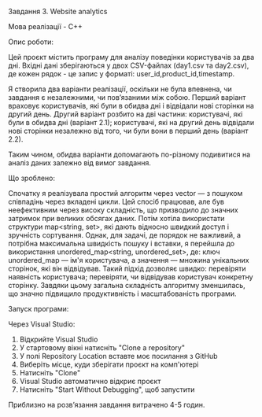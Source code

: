Завдання 3. Website analytics

Мова реалізації - С++

Опис роботи:

Цей проєкт містить програму для аналізу поведінки користувачів за два дні. Вхідні дані зберігаються у двох CSV-файлах (day1.csv та day2.csv), де кожен рядок - це запис у форматі: user_id,product_id,timestamp.

Я створила два варіанти реалізації, оскільки не була впевнена, чи завдання є незалежними, чи пов’язаними між собою.
Перший варіант враховує користувачів, які були в обидва дні і відвідали нові сторінки на другий день. 
Другий варіант розбито на дві частини: користувачі, які були в обидва дні (варіант 2.1); користувачі, які на другий день відвідали нові сторінки незалежно від того, чи були вони в перший день (варіант 2.2).

Таким чином, обидва варіанти допомагають по-різному подивитися на аналіз даних залежно від вимог завдання.

Що зроблено:

Спочатку я реалізувала простий алгоритм через vector <string> — з пошуком співпадінь через вкладені цикли. Цей спосіб працював, але був неефективним через високу складність, що призводило до значних затримок при великих обсягах даних.
Потім хотіла використати структури map<string, set<string>>, які дають відносно швидкий доступ і зручність сортування. Однак, для задачі, де порядок не важливий, а потрібна максимальна швидкість пошуку і вставки, я перейшла до використання unordered_map<string, unordered_set<string>>, де: ключ unordered_map — ім'я користувача, а значення — множина унікальних сторінок, які він відвідував.
Такий підхід дозволяє швидко: перевіряти наявність користувача; перевіряти, чи відвідував користувач конкретну сторінку.
Завдяки цьому загальна складність алгоритму зменшилась, що значно підвищило продуктивність і масштабованість програми.

Запуск програми:

Через Visual Studio:
1. Відкрийте Visual Studio
2. У стартовому вікні натисніть "Clone a repository"
3. У полі Repository Location вставте моє посилання з GitHub
4. Виберіть місце, куди зберігати проєкт на комп'ютері
5. Натисніть "Clone"
6. Visual Studio автоматично відкриє проєкт
7. Натисніть "Start Without Debugging", щоб запустити

Приблизно на розвʼязання завдання витрачено 4-5 годин.
